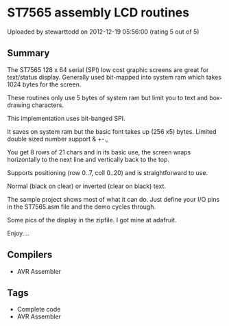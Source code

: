 # ST7565 assembly LCD routines

Uploaded by stewarttodd on 2012-12-19 05:56:00 (rating 5 out of 5)

## Summary

The ST7565 128 x 64 serial (SPI) low cost graphic screens are great for text/status display. Generally used bit-mapped into system ram which takes 1024 bytes for the screen.  

These routines only use 5 bytes of system ram but limit you to text and box-drawing characters.  

This implementation uses bit-banged SPI.  

It saves on system ram but the basic font takes up (256 x5) bytes. Limited double sized number support & +-.,  

You get 8 rows of 21 chars and in its basic use, the screen wraps horizontally to the next line and vertically back to the top.  

Supports positioning (row 0..7, coll 0..20) and is straightforward to use.  

Normal (black on clear) or inverted (clear on black) text.  

The sample project shows most of what it can do. Just define your I/O pins in the ST7565.asm file and the demo cycles through.  

Some pics of the display in the zipfile. I got mine at adafruit.  

Enjoy....

## Compilers

- AVR Assembler

## Tags

- Complete code
- AVR Assembler

